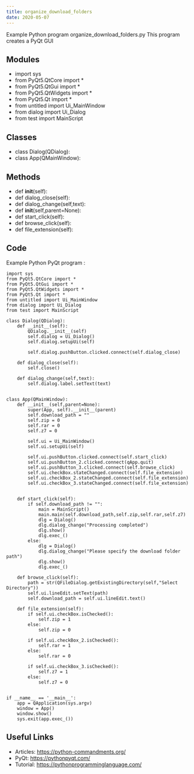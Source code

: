 ```yaml
---
title: organize_download_folders
date: 2020-05-07
---
```

Example Python program organize_download_folders.py
This program creates a PyQt GUI

## Modules

* import sys
* from PyQt5.QtCore import *
* from PyQt5.QtGui import *
* from PyQt5.QtWidgets import *
* from PyQt5.Qt import *
* from untitled import Ui_MainWindow
* from dialog import Ui_Dialog
* from test import MainScript

## Classes

* class Dialog(QDialog):
* class App(QMainWindow):

## Methods

* def __init__(self):
* def dialog_close(self):
* def dialog_change(self,text):
* def __init__(self,parent=None):
* def start_click(self):
* def browse_click(self):
* def file_extension(self):

## Code

Example Python PyQt program :

    import sys
    from PyQt5.QtCore import *
    from PyQt5.QtGui import *
    from PyQt5.QtWidgets import *
    from PyQt5.Qt import *
    from untitled import Ui_MainWindow
    from dialog import Ui_Dialog
    from test import MainScript
    
    class Dialog(QDialog):
        def __init__(self):
            QDialog.__init__(self)
            self.dialog = Ui_Dialog()
            self.dialog.setupUi(self)
    
            self.dialog.pushButton.clicked.connect(self.dialog_close)
    
        def dialog_close(self):
            self.close()
    
        def dialog_change(self,text):
            self.dialog.label.setText(text)
    
    
    class App(QMainWindow):
        def __init__(self,parent=None):
            super(App, self).__init__(parent)
            self.download_path = ""
            self.zip = 0
            self.rar = 0
            self.z7 = 0
    
            self.ui = Ui_MainWindow()
            self.ui.setupUi(self)
    
            self.ui.pushButton.clicked.connect(self.start_click)
            self.ui.pushButton_2.clicked.connect(qApp.quit)
            self.ui.pushButton_3.clicked.connect(self.browse_click)
            self.ui.checkBox.stateChanged.connect(self.file_extension)
            self.ui.checkBox_2.stateChanged.connect(self.file_extension)
            self.ui.checkBox_3.stateChanged.connect(self.file_extension)
    
    
        def start_click(self):
            if self.download_path != "":
                main = MainScript()
                main.main(self.download_path,self.zip,self.rar,self.z7)
                dlg = Dialog()
                dlg.dialog_change("Processing completed")
                dlg.show()
                dlg.exec_()
            else:
                dlg = Dialog()
                dlg.dialog_change("Please specify the download folder path")
                dlg.show()
                dlg.exec_() 
    
        def browse_click(self):
            path = str(QFileDialog.getExistingDirectory(self,"Select Directory"))
            self.ui.lineEdit.setText(path)
            self.download_path = self.ui.lineEdit.text()
    
        def file_extension(self):
            if self.ui.checkBox.isChecked():
                self.zip = 1
            else:
                self.zip = 0
    
            if self.ui.checkBox_2.isChecked():
                self.rar = 1
            else:
                self.rar = 0
            
            if self.ui.checkBox_3.isChecked():
                self.z7 = 1
            else:
                self.z7 = 0
    
    
    if __name__ == '__main__':
        app = QApplication(sys.argv)
        window = App()
        window.show()
        sys.exit(app.exec_())
    

## Useful Links

- Articles: https://python-commandments.org/
- PyQt: https://pythonpyqt.com/
- Tutorial: https://pythonprogramminglanguage.com/
